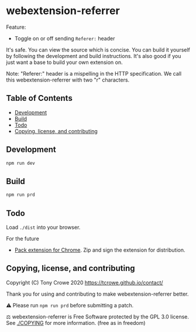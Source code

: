 # webextension-referrer

Feature:

+ Toggle on or off sending `Referer:` header

It's safe. You can view the source which is concise. You can build it yourself by following the development and build instructions. It's also good if you just want a base to build your own extension on.

Note: "Referer:" header is a mispelling in the HTTP specification. We call this webextension-referrer with two "r" characters.

## Table of Contents

+ [Development](#development)
+ [Build](#build)
+ [Todo](#todo)
+ [Copying, license, and contributing](#copying-license-and-contributing)

## Development

```sh
npm run dev
```

## Build

```sh
npm run prd
```

## Todo

Load `./dist` into your browser.

For the future

+ [Pack extension for Chrome](https://www.adambarth.com/experimental/crx/docs/packaging.html). Zip and sign the extension for distribution.

## Copying, license, and contributing

Copyright (C) Tony Crowe 2020 <https://tcrowe.github.io/contact/>

Thank you for using and contributing to make webextension-referrer better.

⚠️ Please run `npm run prd` before submitting a patch.

⚖️ webextension-referrer is Free Software protected by the GPL 3.0 license. See [./COPYING](./COPYING) for more information. (free as in freedom)
